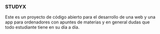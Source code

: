 ### STUDYX
Este es un proyecto de código abierto para el desarrollo de una web y 
una app para ordenadores con apuntes de
materias y en general dudas que todo estudiante tiene en su día a día.
